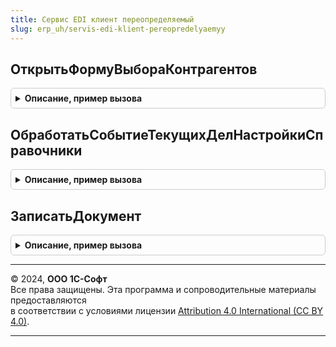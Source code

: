 ```yaml
---
title: Сервис EDI клиент переопределяемый
slug: erp_uh/servis-edi-klient-pereopredelyaemyy
---
```



## ОткрытьФормуВыбораКонтрагентов
<details style="margin: 1em 0; padding: 0.5em; border: 1px solid #ccc; border-radius: 6px;">

<summary style="font-weight: bold; cursor: pointer;">Описание, пример вызова</summary>

```bsl

// Открывает форму выбора контрагента. Используется при указании контрагентов в настройках заказов.
// В открываемом списке должны быть только те контрагенты, у которых есть идентификатор сервиса "1С: Бизнес-сеть".
//
// Параметры:
//  Форма  - ФормаКлиентскогоПриложения - форма, из которой вызывается список выбора контрагентов.
//  ПараметрыОткрытия  - Структура - может содержать следующие параметры:
//   * ТолькоИзСпискаКонтрагентов - СписокЗначений - ограничивать список контрагентов перечисленными.
//   * НеПоказыватьКонтрагентов   - СписокЗначений - не показывать в списке указанных контрагентов.
//  ОписаниеОповещения  - ОписаниеОповещения - требуется вызвать с результатами выбора.
//
Процедура ОткрытьФормуВыбораКонтрагентов(Форма, ПараметрыОткрытия, ОписаниеОповещения) Экспорт
```

Пример вызова
```bsl
СервисEDIКлиентПереопределяемый.ОткрытьФормуВыбораКонтрагентов(Форма, ПараметрыОткрытия, ОписаниеОповещения) 
```
</details>

## ОбработатьСобытиеТекущихДелНастройкиСправочники
<details style="margin: 1em 0; padding: 0.5em; border: 1px solid #ccc; border-radius: 6px;">

<summary style="font-weight: bold; cursor: pointer;">Описание, пример вызова</summary>

```bsl

// Обрабатывает событие в форме текущих дел EDI для раздела настройки и справочники
//
// Параметры:
// 	Форма - ФормаКлиентскогоПриложения       - форма, из которой было вызвано событие
// 	НавигационнаяСсылкаФорматированнойСтроки - Строка - имя события, может принимать значения "Номенклатура", "Контрагенты"
//                                                      "НоменклатураКонтрагентов", "Настройки".
//  СтандартнаяОбработка                     - Булево - признак стандартной обработки события подсистемой EDI
Процедура ОбработатьСобытиеТекущихДелНастройкиСправочники(Форма, НавигационнаяСсылкаФорматированнойСтроки, СтандартнаяОбработка) Экспорт
```

Пример вызова
```bsl
СервисEDIКлиентПереопределяемый.ОбработатьСобытиеТекущихДелНастройкиСправочники(Форма, НавигационнаяСсылкаФорматированнойСтроки, СтандартнаяОбработка) 
```
</details>

## ЗаписатьДокумент
<details style="margin: 1em 0; padding: 0.5em; border: 1px solid #ccc; border-radius: 6px;">

<summary style="font-weight: bold; cursor: pointer;">Описание, пример вызова</summary>

```bsl

// Обрабатывает запись документа из формы. В обработчике требуется выполнить запись документа в
// форме и вызвать обработчик оповещения после окончания записи.
//
// Параметры:
// 	ФормаДокумента     - ФормаКлиентскогоПриложения - форма, документ которой требуется записать
// 	ОписаниеОповещения -ОписаниеОповещения          - обработчик, который требуется выполнить после записи,
//                                                    где передать флаг успешной записи как результат.
Процедура ЗаписатьДокумент(ФормаДокумента, ОписаниеОповещения) Экспорт
```

Пример вызова
```bsl
СервисEDIКлиентПереопределяемый.ЗаписатьДокумент(ФормаДокумента, ОписаниеОповещения) 
```
</details>

---

© 2024, **ООО 1С-Софт**  
Все права защищены. Эта программа и сопроводительные материалы предоставляются  
в соответствии с условиями лицензии [Attribution 4.0 International (CC BY 4.0)](https://creativecommons.org/licenses/by/4.0/legalcode).

---
